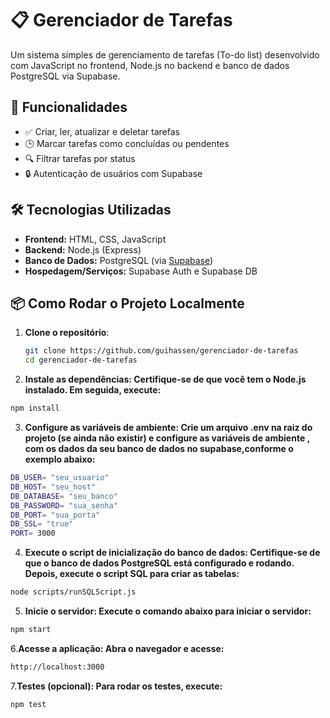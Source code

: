 <h1>📋 Gerenciador de Tarefas</h1>

  <p>Um sistema simples de gerenciamento de tarefas (To-do list) desenvolvido com JavaScript no frontend, Node.js no backend e banco de dados PostgreSQL via Supabase.</p>

  <h2>🚀 Funcionalidades</h2>
  <ul>
    <li>✅ Criar, ler, atualizar e deletar tarefas</li>
    <li>🕒 Marcar tarefas como concluídas ou pendentes</li>
    <li>🔍 Filtrar tarefas por status</li>
    <li>🔒 Autenticação de usuários com Supabase</li>
   
  </ul>

  <h2>🛠️ Tecnologias Utilizadas</h2>
  <ul>
    <li><strong>Frontend:</strong> HTML, CSS, JavaScript</li>
    <li><strong>Backend:</strong> Node.js (Express)</li>
    <li><strong>Banco de Dados:</strong> PostgreSQL (via <a href="https://supabase.io" target="_blank">Supabase</a>)</li>
    <li><strong>Hospedagem/Serviços:</strong> Supabase Auth e Supabase DB</li>
  </ul>

<h2>📦 Como Rodar o Projeto Localmente</h2>

1. **Clone o repositório**:
   ```bash
   git clone https://github.com/guihassen/gerenciador-de-tarefas
   cd gerenciador-de-tarefas

2. **Instale as dependências: Certifique-se de que você tem o Node.js instalado. Em seguida, execute:**
```bash
npm install
```

3. **Configure as variáveis de ambiente: Crie um arquivo .env na raiz do projeto (se ainda não existir) e configure as variáveis de ambiente , com os dados da seu banco de dados no supabase,conforme o exemplo abaixo:**
```bash
DB_USER= "seu_usuario"
DB_HOST= "seu_host"
DB_DATABASE= "seu_banco"
DB_PASSWORD= "sua_senha"
DB_PORT= "sua_porta"
DB_SSL= "true"
PORT= 3000
```

4. **Execute o script de inicialização do banco de dados: Certifique-se de que o banco de dados PostgreSQL está configurado e rodando. Depois, execute o script SQL para criar as tabelas:**
```bash
node scripts/runSQLScript.js
``` 
5. **Inicie o servidor: Execute o comando abaixo para iniciar o servidor:**
```bash
npm start
```
6.**Acesse a aplicação: Abra o navegador e acesse:**
```bash
http://localhost:3000
``` 

7.**Testes (opcional): Para rodar os testes, execute:**
```bash
npm test
```